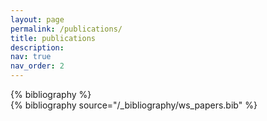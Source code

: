 ```yaml
---
layout: page
permalink: /publications/
title: publications
description: 
nav: true
nav_order: 2
---
```


<!-- _pages/publications.md -->
<div class="papers">
{% bibliography %}
</div>

<div class="workshop-papers">
{% bibliography source="/_bibliography/ws_papers.bib" %}
</div>